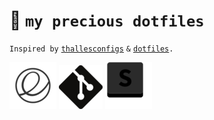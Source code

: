 # :gem: `my precious dotfiles`

`Inspired by` [`thallesconfigs`](https://github.com/thallesmarchetti/thallesconfigs) `&` [`dotfiles`](http://dotfiles.github.io/)`.`

[![elementary](img/elementary.png)](#) [![git](img/git.png)](git/) [![sublime](img/sublime.png)](sublime.md)

